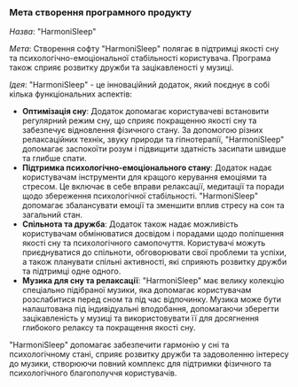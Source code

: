 ### Мета створення програмного продукту
*Назва*: "HarmoniSleep"

*Мета*: Створення софту "HarmoniSleep" полягає в підтримці якості сну та психологічно-емоціональної стабільності користувача. Програма також сприяє розвитку дружби та зацікавленості у музиці.

*Ідея*: "HarmoniSleep" - це інноваційний додаток, який поєднує в собі кілька функціональних аспектів:

- **Оптимізація сну**: Додаток допомагає користувачеві встановити регулярний режим сну, що сприяє покращенню якості сну та забезпечує відновлення фізичного стану. За допомогою різних релаксаційних технік, звуку природи та гіпнотерапії, "HarmoniSleep" допомагає заспокоїти розум і підвищити здатність засипати швидше та глибше спати.
- **Підтримка психологічно-емоціонального стану**: Додаток надає користувачам інструменти для кращого керування емоціями та стресом. Це включає в себе вправи релаксації, медитації та поради щодо збереження психологічної стабільності. "HarmoniSleep" допомагає збалансувати емоції та зменшити вплив стресу на сон та загальний стан.
- **Спільнота та дружба**: Додаток також надає можливість користувачам обмінюватися досвідом і порадами щодо поліпшення якості сну та психологічного самопочуття. Користувачі можуть приєднуватися до спільноти, обговорювати свої проблеми та успіхи, а також планувати спільні активності, які сприяють розвитку дружби та підтримці одне одного.
- **Музика для сну та релаксації**: "HarmoniSleep" має велику колекцію спеціально підібраної музики, яка допомагає користувачам розслабитися перед сном та під час відпочинку. Музика може бути налаштована під індивідуальні вподобання, допомагаючи зберегти зацікавленість у музиці та використовувати її для досягнення глибокого релаксу та покращення якості сну.

"HarmoniSleep" допомагає забезпечити гармонію у сні та психологічному стані, сприяє розвитку дружби та задоволенню інтересу до музики, створюючи повний комплекс для підтримки фізичного та психологічного благополуччя користувачів.
